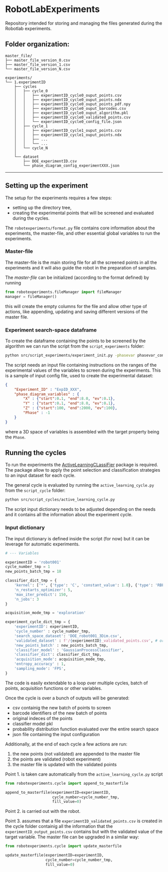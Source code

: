 # RobotLabExperiments

Repository intended for storing and managing the files generated during the Robotlab experiments.

Folder organization:
------------
    master_file/
    ├── master_file_version_0.csv
    ├── master_file_version_1.csv
    └── master_file_version_N.csv

    experiments/
    └── 1.experimentID
        ├── cycles
        │   ├── cycle_0
        │   │   ├── experimentID_cycle0_ouput_points.csv
        │   │   ├── experimentID_cycle0_ouput_points.ndx
        │   │   ├── experimentID_cycle0_ouput_points_pdf.npy
        │   │   ├── experimentID_cycle0_ouput_barcodes.csv 
        │   │   ├── experimentID_cycle0_ouput_algorithm.pkl 
        │   │   ├── experimentID_cycle0_validated_points.csv
        │   │   └── experimentID_cycle0_config_file.json
        │   ├── cycle_1
        │   │   ├── experimentID_cycle1_ouput_points.csv
        │   │   ├── experimentID_cycle1_ouput_points.ndx
        │   │   ├── ...
        │   │   └── ...
        │   └── cycle_N
        │
        └── dataset
            ├── DOE_experimentID.csv
            └── phase_diagram_config_experimentXXX.json
------------

## Setting up the experiment

The setup for the experiments requires a few steps:
-   setting up the directory tree,
-   creating the experimental points that will be screened and evaluated during the cycles.

The `robotexperiments/format.py` file contains core information about the experiments, the master-file, and other essential global variables to run the experiments.

### Master-file

The master-file is the main storing file for all the screened points in all the experiments and it will also guide the robot in the preparation of samples.

The _master-file_ can be initialized (according to the format defined) by running
```python
from robotexperiments.fileManager import fileManager
manager = fileManager()
```
this will create the empty columns for the file and allow other type of actions, like appending, updating and saving different versions of the master file.

### Experiment search-space dataframe

To create the dataframe containing the points to be screened by the algorithm we can run the script from the `script_experiments` folder:
```bash
python src/script_experiments/experiment_init.py -phasevar phasevar_config.json
```
The script needs an input file containing instructions on the ranges of the experimental values of the variables to screen during the experiments.
This is a sample of input config file, used to create the experimental dataset:

```json
{
    "Experiment_ID" : "ExpID_XXX",
    "phase_diagram_variables" : {
        "X" : {"start":0.1, "end":8.0, "ev":0.1},
        "Y" : {"start":0.1, "end":8.0, "ev":0.1},
        "Z" : {"start":100, "end":2000, "ev":100},
        "Phase" : -1
    }
}
```
where a 3D space of variables is assembled with the target property being the `Phase`.  

## Running the cycles

To run the experiments the [ActiveLearningCLassiFier](https://github.com/AGardinon/ActiveLearningCLassiFier) package is required.
The package allow to apply the point selection and classification strategies to an input dataset for each cycle.

The general cycle is evaluated by running the `active_learning_cycle.py` from the `script_cycle` folder:
```bash
python src/script_cycles/active_learning_cycle.py
```
The script input dictionary needs to be adjusted depending on the needs and it contains all the information about the experiment cycle.

### Input dictionary

The input dictionary is defined inside the script (for now) but it can be leverage for automatic experiments.

```python
# --- Variables

experimentID = 'robot001'
cycle_number_tmp = 1
new_points_batch_tmp = 18

classifier_dict_tmp = {
    'kernel': ['*', {'type': 'C', 'constant_value': 1.0}, {'type': 'RBF', 'length_scale': 1.0}],
    'n_restarts_optimizer': 5,
    'max_iter_predict': 150,
    'n_jobs': 3
}

acquisition_mode_tmp = 'exploration'

experiment_cycle_dict_tmp = {
    'experimentID': experimentID,
    'cycle_number' : cycle_number_tmp,
    'search_space_dataset': 'DOE_robot001_3Dim.csv',
    'validated_dataset' : f'/{experimentID}_validated_points.csv', # or None
    'new_points_batch' : new_points_batch_tmp,
    'classifier_model' : 'GaussianProcessClassifier',
    'classifier_dict': classifier_dict_tmp,
    'acquisition_mode': acquisition_mode_tmp,
    'entropy_accuracy' : 1,
    'sampling_mode': 'FPS',
}
```

The code is easily extendable to a loop over multiple cycles, batch of points, acquisition functions or other variables.

Once the cycle is over a bunch of outputs will be generated:
-   csv containig the new batch of points to screen
-   barcode identifiers of the new batch of points
-   original indeces of the points
-   classifier model pkl
-   probability distribution function evaluated over the entire search space
-   json file containing the input configuration

Additionally, at the end of each cycle a few actions are run:
1.  the new points (not validated) are appended to the master file
2.  the points are validated (robot experiment)
3.  the master file is updated with the validated points

Point 1. is taken care automatically from the `active_learning_cycle.py` script
```python
from robotexperiments.cycle import append_to_masterfile

append_to_masterfile(experimentID=experimentID,
                     cycle_number=cycle_number_tmp,
                     fill_value=0)
```

Point 2. is carried out with the robot.

Point 3. assumes that a file `experimentID_validated_points.csv` is created in the cycle folder containig all the information that the `experimentID_output_points.csv` contains but with the validated value of the target variable.
The master file can be upgraded in a similar way:
```python
from robotexperiments.cycle import update_masterfile

update_masterfile(experimentID=experimentID,
                  cycle_number=cycle_number_tmp,
                  fill_value=0)
```
